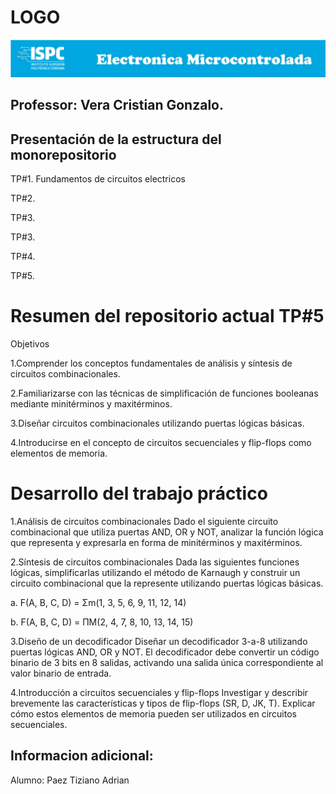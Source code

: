 #  LOGO
![alt text](LOGO.png)

## Professor: Vera Cristian Gonzalo.

## Presentación de la estructura del monorepositorio
TP#1. Fundamentos de circuitos electricos 

TP#2.

TP#3.

TP#3.

TP#4.

TP#5.
##

# Resumen del repositorio actual TP#5
Objetivos

1.Comprender los conceptos fundamentales de análisis y síntesis de circuitos combinacionales.

2.Familiarizarse con las técnicas de simplificación de funciones booleanas mediante minitérminos y maxitérminos.

3.Diseñar circuitos combinacionales utilizando puertas lógicas básicas.

4.Introducirse en el concepto de circuitos secuenciales y flip-flops como elementos de memoria.

# Desarrollo del trabajo práctico

1.Análisis de circuitos combinacionales Dado el siguiente circuito combinacional que utiliza puertas AND, OR y NOT, analizar la función lógica que representa y expresarla en forma de minitérminos y maxitérminos.

2.Síntesis de circuitos combinacionales Dada las siguientes funciones lógicas, simplificarlas utilizando el método de Karnaugh y construir un circuito combinacional que la represente utilizando puertas lógicas básicas.

a. F(A, B, C, D) = Σm(1, 3, 5, 6, 9, 11, 12, 14)

b. F(A, B, C, D) = ΠM(2, 4, 7, 8, 10, 13, 14, 15)

3.Diseño de un decodificador Diseñar un decodificador 3-a-8 utilizando puertas lógicas AND, OR y NOT. El decodificador debe convertir un código binario de 3 bits en 8 salidas, activando una salida única correspondiente al valor binario de entrada.

4.Introducción a circuitos secuenciales y flip-flops Investigar y describir brevemente las características y tipos de flip-flops (SR, D, JK, T). Explicar cómo estos elementos de memoria pueden ser utilizados en circuitos secuenciales.


## Informacion adicional:
Alumno: Paez Tiziano Adrian  
